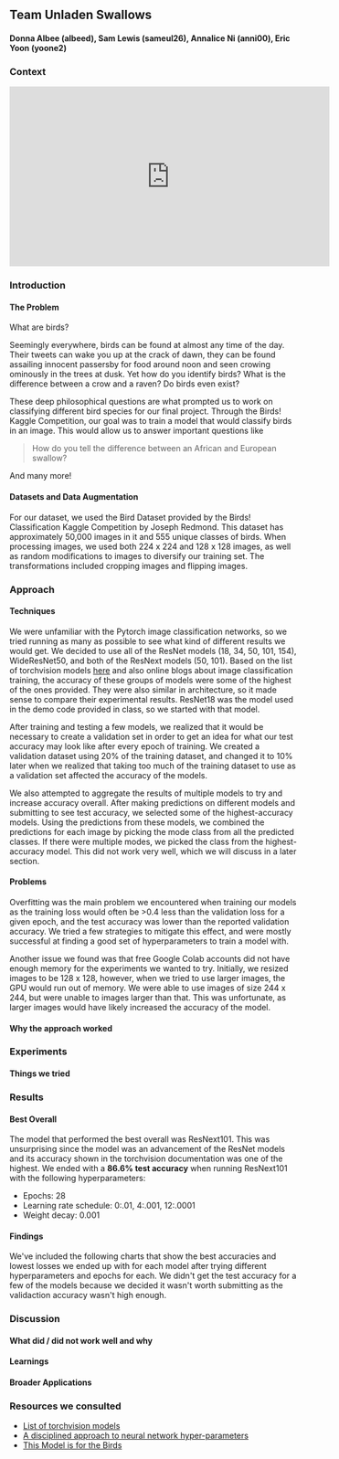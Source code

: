 ## Team Unladen Swallows

#### Donna Albee (albeed), Sam Lewis (sameul26), Annalice Ni (anni00), Eric Yoon (yoone2)

### Context

<iframe width="560" height="315" src="https://www.youtube.com/embed/liIlW-ovx0Y" title="YouTube video player"
    frameborder="0" allow="accelerometer; autoplay; clipboard-write; encrypted-media; gyroscope; picture-in-picture"
    allowfullscreen></iframe>

### Introduction

#### The Problem

What are birds?

Seemingly everywhere, birds can be found at almost any time of the day. Their tweets can wake you up at the crack of dawn, they can be found assailing innocent passersby for food around noon and seen crowing ominously in the trees at dusk. Yet how do you identify birds? What is the difference between a crow and a raven? Do birds even exist?

These deep philosophical questions are what prompted us to work on classifying different bird species for our final project. Through the Birds! Kaggle Competition, our goal was to train a model that would classify birds in an image. This would allow us to answer important questions like

> How do you tell the difference between an African and European swallow?

And many more!

#### Datasets and Data Augmentation

For our dataset, we used the Bird Dataset provided by the Birds! Classification Kaggle Competition by Joseph Redmond. This dataset has approximately 50,000 images in it and 555 unique classes of birds. When processing images, we used both 224 x 224 and 128 x 128 images, as well as random modifications to images to diversify our training set. The transformations included cropping images and flipping images.

### Approach

#### Techniques

We were unfamiliar with the Pytorch image classification networks, so we tried running as many as possible to see what kind of different results we would get. We decided to use all of the ResNet models (18, 34, 50, 101, 154), WideResNet50, and both of the ResNext models (50, 101). Based on the list of torchvision models [here](https://pytorch.org/vision/stable/models.html) and also online blogs about image classification training, the accuracy of these groups of models were some of the highest of the ones provided. They were also similar in architecture, so it made sense to compare their experimental results. ResNet18 was the model used in the demo code provided in class, so we started with that model.

After training and testing a few models, we realized that it would be necessary to create a validation set in order to get an idea for what our test accuracy may look like after every epoch of training. We created a validation dataset using 20% of the training dataset, and changed it to 10% later when we realized that taking too much of the training dataset to use as a validation set affected the accuracy of the models.

We also attempted to aggregate the results of multiple models to try and increase accuracy overall. After making predictions on different models and submitting to see  test accuracy, we selected some of the highest-accuracy models. Using the predictions from these models, we combined the predictions for each image by picking the mode class from all the predicted classes. If there were multiple modes, we picked the class from the highest-accuracy model. This did not work very well, which we will discuss in a later section.

#### Problems

Overfitting was the main problem we encountered when training our models as the training loss would often be >0.4 less than the validation loss for a given epoch, and the test accuracy was lower than the reported validation accuracy. We tried a few strategies to mitigate this effect, and were mostly successful at finding a good set of hyperparameters to train a model with.

Another issue we found was that free Google Colab accounts did not have enough memory for the experiments we wanted to try. Initially, we resized images to be 128 x 128, however, when we tried to use larger images, the GPU would run out of memory. We were able to use images of size 244 x 244, but were unable to images larger than that. This was unfortunate, as larger images would have likely increased the accuracy of the model.

#### Why the approach worked

### Experiments

#### Things we tried

### Results

#### Best Overall

The model that performed the best overall was ResNext101. This was unsurprising since the model was an
advancement of the ResNet models and its accuracy shown in the torchvision documentation was one of the highest. We ended with a **86.6% test accuracy** when running ResNext101 with the following hyperparameters:

* Epochs: 28
* Learning rate schedule: 0:.01, 4:.001, 12:.0001
* Weight decay: 0.001

#### Findings

We've included the following charts that show the best accuracies and lowest losses we ended up with for each model after trying different hyperparameters and epochs for each. We didn't get the test accuracy for a few of the models because we decided it wasn't worth submitting as the validaction accuracy wasn't high enough.

### Discussion

#### What did / did not work well and why

#### Learnings

#### Broader Applications

### Resources we consulted

* [List of torchvision models](https://pytorch.org/vision/stable/models.html)
* [A disciplined approach to neural network hyper-parameters](https://arxiv.org/abs/1803.09820)
* [This Model is for the Birds](https://towardsdatascience.com/this-model-is-for-the-birds-6d55060d9074)
